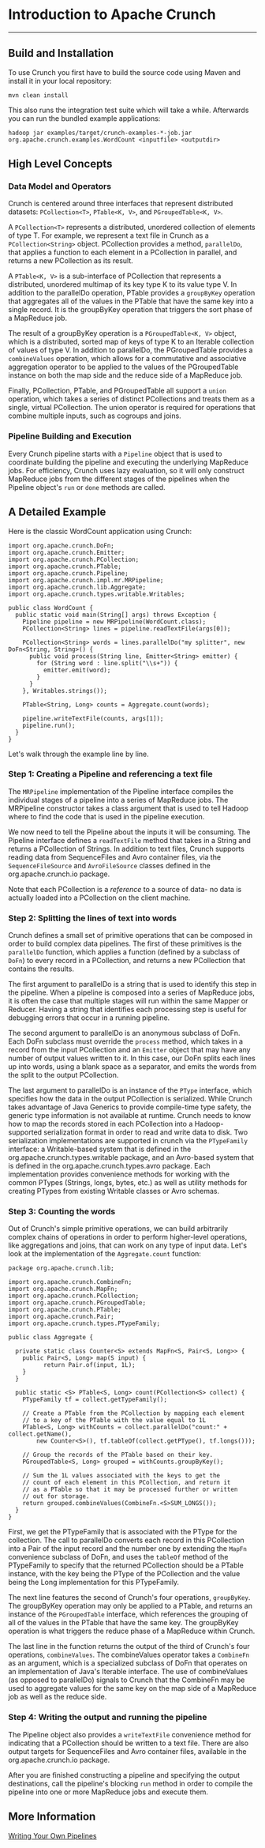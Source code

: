 <!--
Licensed to the Apache Software Foundation (ASF) under one
or more contributor license agreements.  See the NOTICE file
distributed with this work for additional information
regarding copyright ownership.  The ASF licenses this file
to you under the Apache License, Version 2.0 (the
"License"); you may not use this file except in compliance
with the License.  You may obtain a copy of the License at

http://www.apache.org/licenses/LICENSE-2.0

Unless required by applicable law or agreed to in writing,
software distributed under the License is distributed on an
"AS IS" BASIS, WITHOUT WARRANTIES OR CONDITIONS OF ANY
KIND, either express or implied.  See the License for the
specific language governing permissions and limitations
under the License.
-->
# Introduction to Apache Crunch
---

## Build and Installation

To use Crunch you first have to build the source code using Maven and install
it in your local repository:

    mvn clean install

This also runs the integration test suite which will take a while. Afterwards
you can run the bundled example applications:

    hadoop jar examples/target/crunch-examples-*-job.jar org.apache.crunch.examples.WordCount <inputfile> <outputdir>


## High Level Concepts

### Data Model and Operators

Crunch is centered around three interfaces that represent distributed datasets: `PCollection<T>`, `PTable<K, V>`, and `PGroupedTable<K, V>`.

A `PCollection<T>` represents a distributed, unordered collection of elements of type T. For example, we represent a text file in Crunch as a
`PCollection<String>` object. PCollection provides a method, `parallelDo`, that applies a function to each element in a PCollection in parallel,
and returns a new PCollection as its result.

A `PTable<K, V>` is a sub-interface of PCollection that represents a distributed, unordered multimap of its key type K to its value type V.
In addition to the parallelDo operation, PTable provides a `groupByKey` operation that aggregates all of the values in the PTable that
have the same key into a single record. It is the groupByKey operation that triggers the sort phase of a MapReduce job.

The result of a groupByKey operation is a `PGroupedTable<K, V>` object, which is a distributed, sorted map of keys of type K to an Iterable
collection of values of type V. In addition to parallelDo, the PGroupedTable provides a `combineValues` operation, which allows for
a commutative and associative aggregation operator to be applied to the values of the PGroupedTable instance on both the map side and the
reduce side of a MapReduce job.

Finally, PCollection, PTable, and PGroupedTable all support a `union` operation, which takes a series of distinct PCollections and treats
them as a single, virtual PCollection. The union operator is required for operations that combine multiple inputs, such as cogroups and
joins.

### Pipeline Building and Execution

Every Crunch pipeline starts with a `Pipeline` object that is used to coordinate building the pipeline and executing the underlying MapReduce
jobs. For efficiency, Crunch uses lazy evaluation, so it will only construct MapReduce jobs from the different stages of the pipelines when
the Pipeline object\'s `run` or `done` methods are called.

## A Detailed Example

Here is the classic WordCount application using Crunch:

    import org.apache.crunch.DoFn;
    import org.apache.crunch.Emitter;
    import org.apache.crunch.PCollection;
    import org.apache.crunch.PTable;
    import org.apache.crunch.Pipeline;
    import org.apache.crunch.impl.mr.MRPipeline;
    import org.apache.crunch.lib.Aggregate;
    import org.apache.crunch.types.writable.Writables;

    public class WordCount {
      public static void main(String[] args) throws Exception {
        Pipeline pipeline = new MRPipeline(WordCount.class);
        PCollection<String> lines = pipeline.readTextFile(args[0]);

        PCollection<String> words = lines.parallelDo("my splitter", new DoFn<String, String>() {
          public void process(String line, Emitter<String> emitter) {
            for (String word : line.split("\\s+")) {
              emitter.emit(word);
            }
          }
        }, Writables.strings());

        PTable<String, Long> counts = Aggregate.count(words);

        pipeline.writeTextFile(counts, args[1]);
        pipeline.run();
      }
    }

Let\'s walk through the example line by line.

### Step 1: Creating a Pipeline and referencing a text file

The `MRPipeline` implementation of the Pipeline interface compiles the individual stages of a
pipeline into a series of MapReduce jobs. The MRPipeline constructor takes a class argument
that is used to tell Hadoop where to find the code that is used in the pipeline execution.

We now need to tell the Pipeline about the inputs it will be consuming. The Pipeline interface
defines a `readTextFile` method that takes in a String and returns a PCollection of Strings.
In addition to text files, Crunch supports reading data from SequenceFiles and Avro container files,
via the `SequenceFileSource` and `AvroFileSource` classes defined in the org.apache.crunch.io package.

Note that each PCollection is a _reference_ to a source of data- no data is actually loaded into a
PCollection on the client machine.

### Step 2: Splitting the lines of text into words

Crunch defines a small set of primitive operations that can be composed in order to build complex data
pipelines. The first of these primitives is the `parallelDo` function, which applies a function (defined
by a subclass of `DoFn`) to every record in a PCollection, and returns a new PCollection that contains
the results.

The first argument to parallelDo is a string that is used to identify this step in the pipeline. When
a pipeline is composed into a series of MapReduce jobs, it is often the case that multiple stages will
run within the same Mapper or Reducer. Having a string that identifies each processing step is useful
for debugging errors that occur in a running pipeline.

The second argument to parallelDo is an anonymous subclass of DoFn. Each DoFn subclass must override
the `process` method, which takes in a record from the input PCollection and an `Emitter` object that
may have any number of output values written to it. In this case, our DoFn splits each lines up into
words, using a blank space as a separator, and emits the words from the split to the output PCollection.

The last argument to parallelDo is an instance of the `PType` interface, which specifies how the data
in the output PCollection is serialized. While Crunch takes advantage of Java Generics to provide
compile-time type safety, the generic type information is not available at runtime. Crunch needs to know
how to map the records stored in each PCollection into a Hadoop-supported serialization format in order
to read and write data to disk. Two serialization implementations are supported in crunch via the
`PTypeFamily` interface: a Writable-based system that is defined in the org.apache.crunch.types.writable
package, and an Avro-based system that is defined in the org.apache.crunch.types.avro package. Each
implementation provides convenience methods for working with the common PTypes (Strings, longs, bytes, etc.)
as well as utility methods for creating PTypes from existing Writable classes or Avro schemas.

### Step 3: Counting the words

Out of Crunch\'s simple primitive operations, we can build arbitrarily complex chains of operations in order
to perform higher-level operations, like aggregations and joins, that can work on any type of input data.
Let\'s look at the implementation of the `Aggregate.count` function:

    package org.apache.crunch.lib;

    import org.apache.crunch.CombineFn;
    import org.apache.crunch.MapFn;
    import org.apache.crunch.PCollection;
    import org.apache.crunch.PGroupedTable;
    import org.apache.crunch.PTable;
    import org.apache.crunch.Pair;
    import org.apache.crunch.types.PTypeFamily;

    public class Aggregate {

      private static class Counter<S> extends MapFn<S, Pair<S, Long>> {
        public Pair<S, Long> map(S input) {
              return Pair.of(input, 1L);
        }
      }

      public static <S> PTable<S, Long> count(PCollection<S> collect) {
        PTypeFamily tf = collect.getTypeFamily();

        // Create a PTable from the PCollection by mapping each element
        // to a key of the PTable with the value equal to 1L
        PTable<S, Long> withCounts = collect.parallelDo("count:" + collect.getName(),
            new Counter<S>(), tf.tableOf(collect.getPType(), tf.longs()));

        // Group the records of the PTable based on their key.
        PGroupedTable<S, Long> grouped = withCounts.groupByKey();

        // Sum the 1L values associated with the keys to get the
        // count of each element in this PCollection, and return it
        // as a PTable so that it may be processed further or written
        // out for storage.
        return grouped.combineValues(CombineFn.<S>SUM_LONGS());
      }
    }

First, we get the PTypeFamily that is associated with the PType for the collection. The
call to parallelDo converts each record in this PCollection into a Pair of the input record
and the number one by extending the `MapFn` convenience subclass of DoFn, and uses the
`tableOf` method of the PTypeFamily to specify that the returned PCollection should be a
PTable instance, with the key being the PType of the PCollection and the value being the Long
implementation for this PTypeFamily.

The next line features the second of Crunch\'s four operations, `groupByKey`. The groupByKey
operation may only be applied to a PTable, and returns an instance of the `PGroupedTable`
interface, which references the grouping of all of the values in the PTable that have the same key.
The groupByKey operation is what triggers the reduce phase of a MapReduce within Crunch.

The last line in the function returns the output of the third of Crunch\'s four operations,
`combineValues`. The combineValues operator takes a `CombineFn` as an argument, which is a
specialized subclass of DoFn that operates on an implementation of Java\'s Iterable interface. The
use of combineValues (as opposed to parallelDo) signals to Crunch that the CombineFn may be used to
aggregate values for the same key on the map side of a MapReduce job as well as the reduce side.

### Step 4: Writing the output and running the pipeline

The Pipeline object also provides a `writeTextFile` convenience method for indicating that a
PCollection should be written to a text file. There are also output targets for SequenceFiles and
Avro container files, available in the org.apache.crunch.io package.

After you are finished constructing a pipeline and specifying the output destinations, call the
pipeline\'s blocking `run` method in order to compile the pipeline into one or more MapReduce
jobs and execute them.


## More Information

[Writing Your Own Pipelines](pipelines.html)
